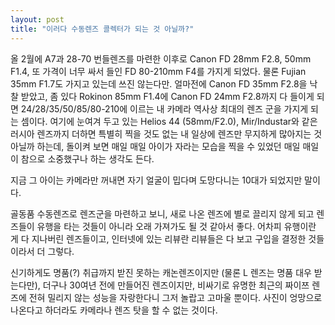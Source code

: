 ```yaml
---
layout: post
title: "이러다 수동렌즈 콜렉터가 되는 것 아닐까?"
---
```


올 2월에 A7과 28-70 번들렌즈를 마련한 이후로 Canon FD 28mm F2.8, 50mm F1.4, 또 가격이 너무 싸서 들인 FD 80-210mm F4를 가지게 되었다. 물론 Fujian 35mm F1.7도 가지고 있는데 쓰진 않는다만. 얼마전에 Canon FD 35mm F2.8을 낙찰 받았고, 좀 있다 Rokinon 85mm F1.4에 Canon FD 24mm F2.8까지 다 들이게 되면 24/28/35/50/85/80-210에 이르는 내 카메라 역사상 최대의 렌즈 군을 가지게 되는 셈이다. 여기에 눈여겨 두고 있는 Helios 44 (58mm/F2.0), Mir/Industar와 같은 러시아 렌즈까지 더하면 특별히 찍을 것도 없는 내 일상에 렌즈만 무지하게 많아지는 것 아닐까 하는데, 돌이켜 보면 매일 매일 아이가 자라는 모습을 찍을 수 있었던 매일 매일이 참으로 소중했구나 하는 생각도 든다.


지금 그 아이는 카메라만 꺼내면 자기 얼굴이 밉다며 도망다니는 10대가 되었지만 말이다.


골동품 수동렌즈로 렌즈군을 마련하고 보니, 새로 나온 렌즈에 별로 끌리지 않게 되고 렌즈들이 유행을 타는 것들이 아니라 오래 가져가도 될 것 같아서 좋다. 어차피 유행이란 게 다 지나버린 렌즈들이고, 인터넷에 있는 리뷰란 리뷰들은 다 보고 구입을 결정한 것들이라서 더 그렇다.


신기하게도 명품(?) 취급까지 받진 못하는 캐논렌즈이지만 (물론 L 렌즈는 명품 대우 받는다만), 더구나 30여년 전에 만들어진 렌즈이지만, 비싸기로 유명한 최근의 짜이쯔 렌즈에 전혀 밀리지 않는 성능을 자랑한다니 그저 놀랍고 고마울 뿐이다. 사진이 엉망으로 나온다고 하더라도 카메라나 렌즈 탓을 할 수 없는 것이다.






